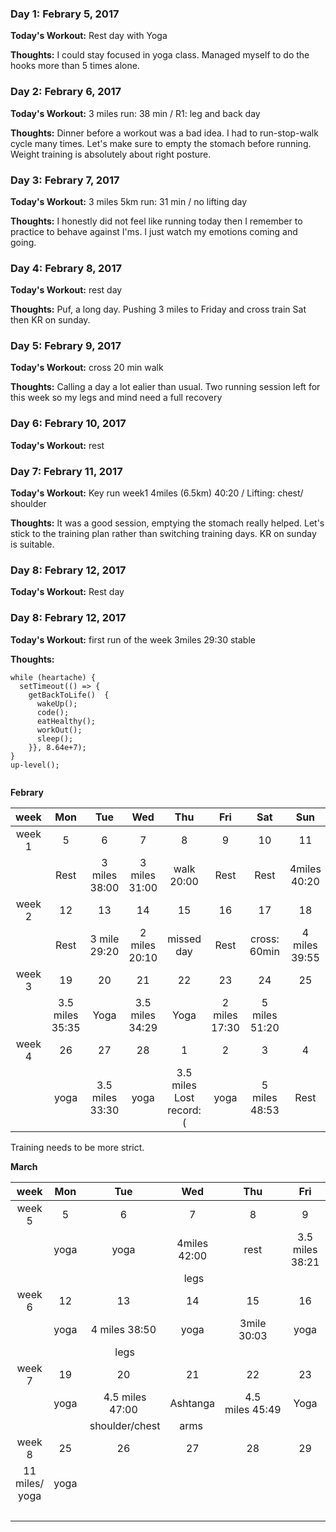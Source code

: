 ### Day 1: Febrary 5, 2017
**Today's Workout:** Rest day with Yoga 

**Thoughts:** I could stay focused in yoga class. Managed myself to do the hooks more than 5 times alone. 

### Day 2: Febrary 6, 2017
**Today's Workout:** 3 miles run: 38 min / R1: leg and back day 

**Thoughts:** Dinner before a workout was a bad idea. I had to run-stop-walk cycle many times. Let's make sure to empty the stomach before running. Weight training is absolutely about right posture. 


### Day 3: Febrary 7, 2017
**Today's Workout:** 3 miles 5km run: 31 min / no lifting day  

**Thoughts:** I honestly did not feel like running today then I remember to practice to behave against I'ms. I just watch my emotions coming and going.


### Day 4: Febrary 8, 2017
**Today's Workout:** rest day 

**Thoughts:** Puf, a long day. Pushing 3 miles to Friday and cross train Sat then KR on sunday.

### Day 5: Febrary 9, 2017
**Today's Workout:** cross 20 min walk 

**Thoughts:** Calling a day a lot ealier than usual. Two running session left for this week so my legs and mind need a full recovery 


### Day 6: Febrary 10, 2017
**Today's Workout:** rest

### Day 7: Febrary 11, 2017

**Today's Workout:** Key run week1 4miles (6.5km) 40:20 / Lifting: chest/ shoulder

**Thoughts:** It was a good session, emptying the stomach really helped. Let's stick to the training plan rather than switching training days. KR on sunday is suitable.
### Day 8: Febrary 12, 2017

**Today's Workout:** Rest day 

### Day 8: Febrary 12, 2017

**Today's Workout:** first run of the week 3miles 29:30 stable 

**Thoughts:** 
```
while (heartache) {
  setTimeout(() => {
    getBackToLife()  {
      wakeUp();
      code();
      eatHealthy();
      workOut();
      sleep();
    }}, 8.64e+7);
}
up-level();
         
```

**Febrary** 

| week|  Mon | Tue | Wed | Thu | Fri | Sat | Sun |    
|:---:|:---:|:---:|:---:|:---:|:---:|:---:|:---:|
| week 1 | 5 | 6 | 7 | 8 | 9 | 10 | 11 |
|   | Rest | 3 miles 38:00 | 3 miles 31:00 |  walk 20:00 | Rest | Rest | 4miles 40:20|
| week 2 | 12 | 13 | 14 | 15 | 16 | 17 | 18 |
|   | Rest | 3 mile 29:20 | 2 miles 20:10 | missed day | Rest| cross: 60min | 4 miles 39:55|
| week 3 | 19  | 20 | 21 | 22 | 23 | 24 | 25 |
|   | 3.5 miles 35:35 | Yoga | 3.5 miles 34:29 | Yoga | 2 miles 17:30 | 5 miles 51:20 |
| week 4 | 26 | 27 | 28 | 1 | 2 | 3 | 4 | 
|   | yoga | 3.5 miles 33:30 | yoga | 3.5 miles Lost record:(| yoga | 5 miles 48:53 | Rest |

Training needs to be more strict. 

**March**

| week | Mon | Tue | Wed | Thu | Fri | Sat | Sun |    
|:---:|:---:|:---:|:---:|:---:|:---:|:---:|:---:|
| week 5 | 5 | 6 | 7 | 8 | 9 | 10 | 11 | 
|     | yoga | yoga | 4miles 42:00 | rest | 3.5 miles 38:21  | 20 min cross| 6 miles 59:50 |
|     |      |    |  legs  |    |    | arms | chest/shoulder  |
| week 6 | 12 | 13 | 14 | 15 | 16 | 17 | 18 | 
|     | yoga | 4 miles 38:50 | yoga | 3mile 30:03 | yoga | rest | 5 miles |
|     |      | legs |    |    |    |     |     |
| week 7 | 19 | 20 | 21 | 22 | 23 | 24 | 25 | 
|     | yoga |  4.5 miles 47:00 | Ashtanga  | 4.5 miles 45:49 | Yoga  | 8.3km walk | 5 miles (no record) |
|     |      |  shoulder/chest  | arms  |   |           |       |          |
| week 8 | 25 | 26 | 27 | 28 | 29 | 30 | 31 | 
|  11 miles/ yoga | yoga |    |    |    |    |     |     |
|     |      |    |    |    |    |     |     |
